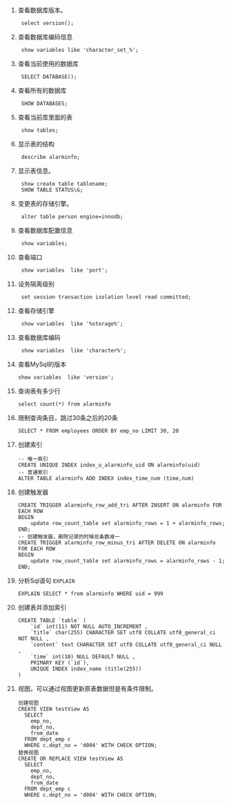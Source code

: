 1. 查看数据库版本。

		select version();
1. 查看数据库编码信息

		show variables like 'character_set_%';
2. 查看当前使用的数据库

        SELECT DATABASE();
3. 查看所有的数据库

        SHOW DATABASES;
4. 查看当前库里面的表
 
        show tables;
5. 显示表的结构

        describe alarminfo;
7. 显示表信息。

		show create table tablename;
		SHOW TABLE STATUS\G;
8. 变更表的存储引擎。

		alter table person engine=innodb;
6. 查看数据库配置信息

        show variables;
7. 查看端口

        show variables  like 'port';
8. 设务隔离级别

		set session transaction isolation level read committed;

8. 查看存储引擎

        show variables  like '%storage%';
9. 查看数据库编码

        show variables  like 'character%';

10. 查看MySql的版本

        show variables  like 'version';
11. 查询表有多少行

        select count(*) from alarminfo
12. 限制查询条目，跳过30条之后的20条  

		SELECT * FROM employees ORDER BY emp_no LIMIT 30, 20  
12. 创建索引

        -- 唯一索引
        CREATE UNIQUE INDEX index_u_alarminfo_uid ON alarminfo(uid)
        -- 普通索引
        ALTER TABLE alarminfo ADD INDEX index_time_num (time,num)
13. 创建触发器

        CREATE TRIGGER alarminfo_row_add_tri AFTER INSERT ON alarminfo FOR EACH ROW
        BEGIN
        	update row_count_table set alarminfo_rows = 1 + alarminfo_rows;
        END;
        -- 创建触发器，删除记录的时候总条数减一
        CREATE TRIGGER alarminfo_row_minus_tri AFTER DELETE ON alarminfo FOR EACH ROW
        BEGIN
        	update row_count_table set alarminfo_rows = alarminfo_rows - 1;
        END;
14. 分析Sql语句 `EXPLAIN`

        EXPLAIN SELECT * from alarminfo WHERE uid = 999
15. 创建表并添加索引

        CREATE TABLE `table` (
        	`id` int(11) NOT NULL AUTO_INCREMENT ,
        	`title` char(255) CHARACTER SET utf8 COLLATE utf8_general_ci NOT NULL ,
        	`content` text CHARACTER SET utf8 COLLATE utf8_general_ci NULL ,
        	`time` int(10) NULL DEFAULT NULL ,
        	PRIMARY KEY (`id`),
        	UNIQUE INDEX index_name (title(255))
        )
16. 视图，可以通过视图更新原表数据但是有条件限制。

		创建视图
		CREATE VIEW testView AS
		  SELECT
		    emp_no,
		    dept_no,
		    from_date
		  FROM dept_emp c
		  WHERE c.dept_no = 'd004' WITH CHECK OPTION;
		替换视图
		CREATE OR REPLACE VIEW testView AS
		  SELECT
		    emp_no,
		    dept_no,
		    from_date
		  FROM dept_emp c
		  WHERE c.dept_no = 'd004' WITH CHECK OPTION;